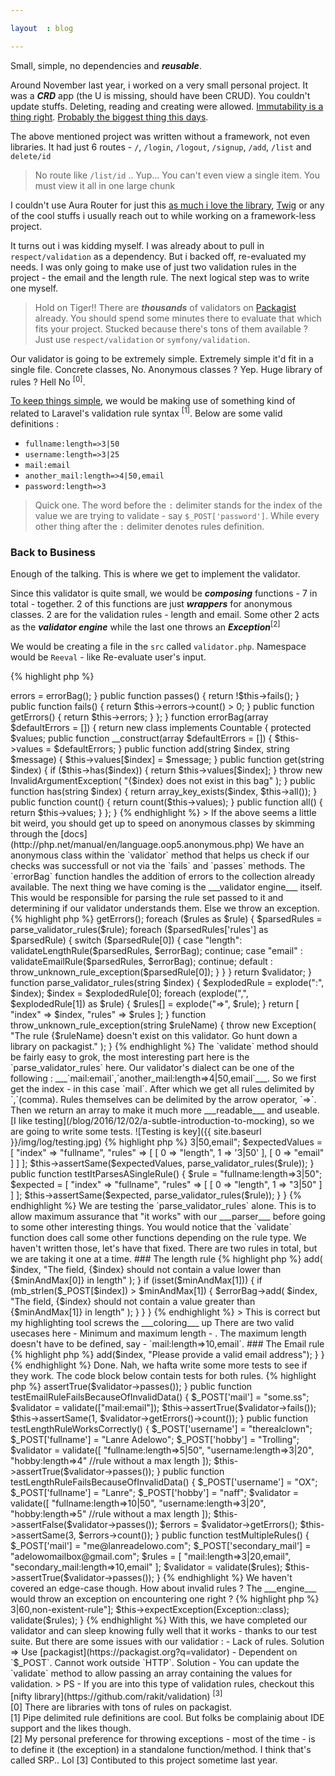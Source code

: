 ```yaml
---

layout  : blog

---
```


Small, simple, no dependencies and ___reusable___.

Around November last year, i worked on a very small personal project. It was a ___CRD___ app (the U is missing, should have been CRUD). You couldn't update stuffs. Deleting, reading and creating were allowed. [Immutability is a thing right](http://softwareengineering.stackexchange.com/questions/151733/if-immutable-objects-are-good-why-do-people-keep-creating-mutable-objects). [Probably the biggest thing this days](http://paul-m-jones.com/archives/6400).

The above mentioned project was written without a framework, not even libraries. It had just 6 routes - `/`, `/login`, `/logout`, `/signup`, `/add`, `/list` and `delete/id` 

> No route like `/list/id` .. Yup... You can't even view a single item. You must view it all in one large chunk

I couldn't use Aura Router for just this [as much i love the library](https://github.com/adelowo/cfar), [Twig](/blog/2015/12/14/the-need-to-use-a-template-engine/) or any of the cool stuffs i usually reach out to while working on a framework-less project.

It turns out i was kidding myself. I was already about to pull in `respect/validation` as a dependency. But i backed off, re-evaluated my needs. I was only going to make use of just two validation rules in the project - the email and the length rule. The next logical step was to write one myself.

> Hold on Tiger!! There are ___thousands___ of validators on [Packagist](https://packagist.org/search/?q=validator) already. You should spend some minutes there to evaluate that which fits your project. Stucked because there's tons of them available ? Just use `respect/validation` or `symfony/validation`.

Our validator is going to be extremely simple. Extremely simple it'd fit in a single file. Concrete classes, No. Anonymous classes ? Yep. Huge library of rules ? Hell No <sup>[0]</sup>.

[To keep things simple](/blog/2016/10/16/kiss-is-a-way-of-life/), we would be making use of something kind of related to Laravel's validation rule syntax <sup>[1]</sup>. Below are some valid definitions :

- `fullname:length=>3|50`
- `username:length=>3|25`
- `mail:email`
- `another_mail:length=>4|50,email`
- `password:length=>3`

> Quick one. The word before the `:` delimiter stands for the index of the value we are trying to validate - say `$_POST['password']`. While every other thing after the `:` delimiter denotes rules definition.

### Back to Business

Enough of the talking. This is where we get to implement the validator.

Since this validator is quite small, we would be ___composing___ functions - 7 in total - together. 2 of this functions are just ___wrappers___ for anonymous classes. 2 are for the validation rules - length and email. Some other 2 acts as the ___validator engine___ while the last one throws an ___Exception___<sup>[2]</sup>

We would be creating a file in the `src` called `validator.php`. Namespace would be `Reeval` - like Re-evaluate user's input.

{% highlight php %}
<?php

namespace Adelowo\Reeval;

use Countable;
use Exception;
use InvalidArgumentException;

function validator()
{

    return new class
    {

        public function __construct()
        {
            $this->errors = errorBag();
        }

        public function passes()
        {
            return !$this->fails();
        }

        public function fails()
        {
            return $this->errors->count() > 0;
        }

        public function getErrors()
        {
            return $this->errors;
        }
    };
}

function errorBag(array $defaultErrors = [])
{

    return new class implements Countable
    {

        protected $values;

        public function __construct(array $defaultErrors = [])
        {
            $this->values = $defaultErrors;
        }

        public function add(string $index, string $message)
        {
            $this->values[$index] = $message;
        }

        public function get(string $index)
        {

            if ($this->has($index)) {
                return $this->values[$index];
            }

            throw new InvalidArgumentException(
                "{$index} does not exist in this bag"
            );
        }

        public function has(string $index)
        {
            return array_key_exists($index, $this->all());
        }

        public function count()
        {
            return count($this->values);
        }

        public function all()
        {
            return $this->values;
        }
    };
}

{% endhighlight %}

> If the above seems a little bit weird, you should get up to speed on anonymous classes by skimming through the [docs](http://php.net/manual/en/language.oop5.anonymous.php)

We have an anonymous class within the `validator` method that helps us check if our checks was successfull or not via the `fails` and `passes` methods. The `errorBag` function handles the addition of errors to the collection already available.

The next thing we have coming is the ___validator engine___ itself. This would be responsible for parsing the rule set passed to it and determining if our validator understands them. Else we throw an exception.

{% highlight php %}
<?php

//previous code  here

function validate(array $rules)
{
    $validator = validator();
    $errorBag = $validator->getErrors();

    foreach ($rules as $rule) {

        $parsedRules = parse_validator_rules($rule);

        foreach ($parsedRules['rules'] as $parsedRule) {

            switch ($parsedRule[0]) {

                case "length":
                    validateLengthRule($parsedRules, $errorBag);
                    continue;

                case "email" :
                    validateEmailRule($parsedRules, $errorBag);
                    continue;

                default :
                    throw_unknown_rule_exception($parsedRule[0]);
            }
        }
    }

    return $validator;
}

function parse_validator_rules(string $index)
{

    $explodedRule = explode(":", $index);

    $index = $explodedRule[0];

    foreach (explode(",", $explodedRule[1]) as $rule) {
        $rules[] = explode("=>", $rule);
    }

    return [
        "index" => $index,
        "rules" => $rules
    ];
}

function throw_unknown_rule_exception(string $ruleName)
{
    throw new Exception(
        "The rule {$ruleName} doesn't exist on this validator. 
        Go hunt down a library on packagist."
    );
}

{% endhighlight %}

The `validate` method should be fairly easy to grok, the most interesting part here is the `parse_validator_rules` here. Our validator's dialect can be one of the following : ___`mail:email`,`another_mail:length=>4|50,email`___. So we first get the index - in this case `mail`. After which we get all rules delimited by `,`(comma). Rules themselves can be delimited by the arrow operator, `=>`. Then we return an array to make it much more ___readable___ and useable.

[I like testing](/blog/2016/12/02/a-subtle-introduction-to-mocking), so we are going to write some tests.

![Testing is key]({{ site.baseurl }}/img/log/testing.jpg)

{% highlight php %}
<?php

namespace Adelowo\Reeval\Tests;

use Exception;
use PHPUnit\Framework\TestCase;
use function Adelowo\Reeval\validate;
use function Adelowo\Reeval\parse_validator_rules;

class ReevalValidatorTest extends TestCase
{

    public function testItParsesMultipleRules()
    {

        $rule = "fullname:length=>3|50,email";

        $expectedValues = [
            "index" => "fullname",
            "rules" => [
                [
                    0 => "length",
                    1 => '3|50'
                ],
                [
                    0 => "email"
                ]
            ]
        ];

        $this->assertSame($expectedValues, parse_validator_rules($rule));
    }

    public function testItParsesASingleRule()
    {
        $rule = "fullname:length=>3|50";

        $expected = [
            "index" => "fullname",
            "rules" => [
                [
                    0 => "length",
                    1 => "3|50"
                ]
            ]
        ];

        $this->assertSame($expected, parse_validator_rules($rule));
    }
}
{% endhighlight %}

We are testing the `parse_validator_rules` alone. This is to allow maximum assurance that "it works" with our ___parser___ before going to some other interesting things.

You would notice that the `validate` function does call some other functions depending on the rule type. We haven't written those, let's have that fixed. There are two rules in total, but we are taking it one at a time.

### The length rule

{% highlight php %}
<?php

//previous code

function validateLengthRule(array $ruleData, &$errorBag)
{
    $index = $ruleData['index'];

    //could have resorted to `list()` here but not all length rules would specify a max value.
    //This is to prevent an index error.
    //index 0 would hold the minimum while index 1 would hold the max value - if any was given
    $minAndMax = explode("|", $ruleData['rules'][0][1]);

    if (mb_strlen($_POST[$index]) < $minAndMax[0]) {
        $errorBag->add(
            $index,
            "The field, {$index} should not contain a value lower than {$minAndMax[0]} in length"
        );
    }

    if (isset($minAndMax[1])) {
        if (mb_strlen($_POST[$index]) > $minAndMax[1]) {
            $errorBag->add(
                $index,
                "The field, {$index} should not contain a value greater than {$minAndMax[1]} in length"
            );
        }
    }
}
    
{% endhighlight %}

> This is correct but my highlighting tool screws the ___coloring___ up

There are two valid usecases here - Minimum and maximum length - . The maximum length doesn't have to be defined, say - `mail:length=>10,email`.

### The Email rule

{% highlight php %}
<?php
//previous code
function validateEmailRule(array $ruleData, &$errorBag)
{
    $index = $ruleData['index'];

    if (!filter_var($_POST[$index], FILTER_VALIDATE_EMAIL)) {
        $errorBag->add($index, "Please provide a valid email address");
    }
}
{% endhighlight %}

Done. Nah, we hafta write some more tests to see if they work. The code block below contain tests for both rules.

{% highlight php %}
<?php
//previous unit testing code

    public function testEmailRuleWorksCorrectly()
    {
        $_POST['mail'] = "me@lanreadelowo.com";

        $validator = validate(["mail:email"]);

        $this->assertTrue($validator->passes());
    }

    public function testEmailRuleFailsBecauseOfInvalidData()
    {
        $_POST['mail'] = "some.ss";

        $validator = validate(["mail:email"]);

        $this->assertTrue($validator->fails());

        $this->assertSame(1, $validator->getErrors()->count());
    }

    public function testLengthRuleWorksCorrectly()
    {

        $_POST['username'] = "therealclown";
        $_POST['fullname'] = "Lanre Adelowo";
        $_POST['hobby'] = "Trolling";

        $validator = validate([
            "fullname:length=>5|50",
            "username:length=>3|20",
            "hobby:length=>4" //rule without a max length
        ]);

        $this->assertTrue($validator->passes());
    }

    public function testLengthRuleFailsBecauseOfInvalidData()
    {
        $_POST['username'] = "OX";
        $_POST['fullname'] = "Lanre";
        $_POST['hobby'] = "naff";

        $validator = validate([
            "fullname:length=>10|50",
            "username:length=>3|20",
            "hobby:length=>5" //rule without a max length
        ]);

        $this->assertFalse($validator->passes());

        $errors = $validator->getErrors();

        $this->assertSame(3, $errors->count());
    }

    public function testMultipleRules()
    {
        $_POST['mail'] = "me@lanreadelowo.com";
        $_POST['secondary_mail'] = "adelowomailbox@gmail.com";

        $rules = [
            "mail:length=>3|20,email",
            "secondary_mail:length=>10,email"
        ];

        $validator = validate($rules);

        $this->assertTrue($validator->passes());
    }    

{% endhighlight %}

We haven't covered an edge-case though. How about invalid rules ? The ___engine___ would throw an exception on encountering one right ? 

{% highlight php %}
<?php
//previous unit testing code
    public function testAnUnexpectedRuleIsEncountered()
    {
        $_POST['name'] = "Lanre Adelowo";

        $rules = ["name:length=>3|60,non-existent-rule"];

        $this->expectException(Exception::class);

        validate($rules);
    }
{% endhighlight %}

With this, we have completed our validator and can sleep knowing fully well that it works - thanks to our test suite. But there are some issues with our validatior :

- Lack of rules. Solution => Use [packagist](https://packagist.org?q=validator)
- Dependent on `$_POST`. Cannot work outside `HTTP`. Solution - You can update the `validate` method to allow passing an array containing the values for validation.

> PS - If you are into this type of validation rules, checkout this [nifty library](https://github.com/rakit/validation) <sup>[3]</sup>

<div id="foot-notes">
[0] There are libraries with tons of rules on packagist.
<br>
[1] Pipe delimited rule definitions are cool. But folks be complainig about IDE support and the likes though.
<br>
[2] My personal preference for throwing exceptions - most of the time - is to define it (the exception) in a standalone function/method. I think that's called SRP.. Lol
[3] Contibuted to this project sometime last year.
</div>
